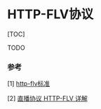 # HTTP-FLV协议

[TOC]



TODO

### 参考

[1] [http-flv标准](res/video_file_format_spec_v10_1.pdf)

[2] [直播协议 HTTP-FLV 详解](https://zhuanlan.zhihu.com/p/28722048)

